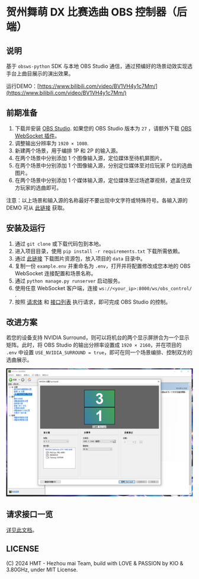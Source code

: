 # 贺州舞萌 DX 比赛选曲 OBS 控制器（后端）

## 说明

基于 `obsws-python` SDK 与本地 OBS Studio 通信，通过预编好的场景动效实现选手台上曲目展示的演出效果。

运行DEMO：[https://www.bilibili.com/video/BV1VH4y1c7Mm/](https://www.bilibili.com/video/BV1VH4y1c7Mm/)

## 前期准备

1. 下载并安装 [OBS Studio](https://obsproject.com/). 如果您的 OBS Studio 版本为 `27` ，请额外下载 [OBS WebSocket 插件](https://obsproject.com/forum/resources/obs-websocket-remote-control-obs-studio-using-websockets.466/)。
2. 调整输出分辨率为 `1920 × 1080`.
3. 新建两个场景，用于编排 1P 和 2P 的输入源。
4. 在两个场景中分别添加 1 个图像输入源，定位媒体至待机屏图片。
5. 在两个场景中分别添加 1 个图像输入源，分别定位媒体至对应玩家 P 位的选曲图片。
6. 在两个场景中分别添加 1 个媒体输入源，定位媒体至过场遮罩视频，遮盖住双方玩家的选曲即可。

注意：以上场景和输入源的名称最好不要出现中文字符或特殊符号。各输入源的 DEMO 可从 [此链接](https://pixeldrain.com/u/vHSjK5YA) 获取。

## 安装及运行

1. 通过 `git clone` 或下载代码包到本地。
2. 进入项目目录，使用 `pip install -r requirements.txt` 下载所需依赖。
3. 通过 [此链接](https://pixeldrain.com/u/q9xBUFbk) 下载图片资源包，放入项目的 `data` 目录中。
4. 复制一份 `example.env` 并重命名为 `.env`，打开并将配置修改成您本地的 OBS WebSocket 连接配置和场景名称。
5. 通过 `python manage.py runserver` 启动服务。
6. 使用任意 WebSocket 客户端，连接 `ws://<your_ip>:8000/ws/obs_control/` .
7. 按照 [请求体](doc/request.md#请求体) 和 [接口列表](doc/request.md#接口列表) 执行请求，即可完成 OBS Studio 的控制。

## 改进方案

若您的设备支持 NVIDIA Surround，则可以将机台的两个显示屏拼合为一个显示矩阵。此时，将 OBS Studio 的输出分辨率设置成 `1920 × 2160`，并在项目的 `.env` 中设置 `USE_NVIDIA_SURROUND = true`，即可在同一个场景编排、控制双方的选曲展示。

![NVIDIA Surround](doc/images/nvidia-surround.png)

## 请求接口一览

[详见此文档](doc/request.md)。

## LICENSE

(C) 2024 HMT - Hezhou mai Team, build with LOVE & PASSION by KIO & 3.80GHz, under MIT License.
